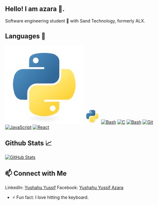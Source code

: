 ## Hello! I am azara 👋.
Software engineering student 🚀 with Sand Technology, formerly ALX.

## Languages 🔧
[![Python](https://raw.githubusercontent.com/devicons/devicon/55609aa5bd817ff167afce0d965585c92040787a/icons/python/python-original.svg)](https://github.com/gitloper-azara/alx-higher_level_programming.git)
<a href="[https://www.python.org/](https://github.com/gitloper-azara/alx-higher_level_programming.git)" target="_blank"><img src="https://raw.githubusercontent.com/devicons/devicon/master/icons/python/python-original.svg" alt="Python" width="50" height="50"></a>
[![Bash](https://img.shields.io/badge/Linux-%2320232A.svg?&style=for-the-badge&logo=Linux&logoColor=coloured)](https://github.com/gitloper-azara/alx-system_engineering-devops.git)
[![C](https://img.shields.io/badge/C-%23F7DF1E.svg?&style=for-the-badge&logo=C&logoColor=%2361DAFB)](https://github.com/gitloper-azara/alx-low_level_programming.git)
[![Bash](https://camo.githubusercontent.com/912fb88855a4d97e58e68eebd4d80bdecd0cfd1bd05ad6fd7e5d53228bee154f/68747470733a2f2f736b696c6c69636f6e732e6465762f69636f6e733f693d62617368)](https://github.com/gitloper-azara/alx-system_engineering-devops.git)
[![Git](https://img.shields.io/badge/git-%23F7DF1E.svg?&style=for-the-badge&logo=git&logoColor=coloured)](https://github.com/gitloper-azara/)
[![JavaScript](https://camo.githubusercontent.com/83332cff730c24fb7829ea5ff814d2629572848a0881cf9a60222ef296263782/68747470733a2f2f736b696c6c69636f6e732e6465762f69636f6e733f693d6a73)](https://www.javascript.com/)
[![React](https://img.shields.io/badge/React-%2320232A.svg?&style=for-the-badge&logo=react&logoColor=%2361DAFB)](https://reactjs.org/)


## Github Stats 📈
[![GitHub Stats](https://github-readme-stats.vercel.app/api?username=gitloper-azara&show_icons=true&theme=radical)](https://github.com/gitloper-azara)

## 📫 Connect with Me
LinkedIn: [Yushahu Yussif](https://www.linkedin.com/in/yushahuyussifazara/)
Facebook: [Yushahu Yussif Azara](https://www.facebook.com/yushahuazara?mibextid=ZbWKwL)

- ⚡ Fun fact: I love hitting the keyboard.
